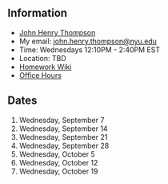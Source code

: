 ## Information

- [John Henry Thompson](http://johnhenrythompson.com)
- My email: john.henry.thompson@nyu.edu
- Time: Wednesdays 12:10PM - 2:40PM EST
- Location: TBD
- [Homework Wiki](https://github.com/ITPNYU/ICM-2022-Code/wiki/Homework-John-Henry-02)
- [Office Hours](https://calendar.google.com/calendar/u/0/selfsched?sstoken=UUdFT1BmNTVfLW5BfGRlZmF1bHR8YmZmMzM3NDFjYjFmMGE4NDI1YTFlNWEzNGQwMGY3NTk)

## Dates

1. Wednesday, September 7
2. Wednesday, September 14
3. Wednesday, September 21
4. Wednesday, September 28
5. Wednesday, October 5
6. Wednesday, October 12
7. Wednesday, October 19
